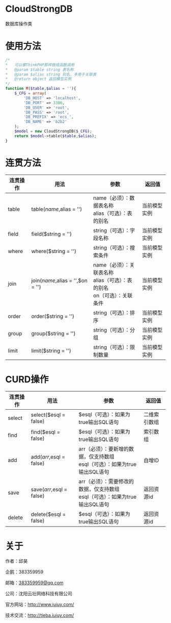 # CloudStrongDB

数据库操作类

# 使用方法

```php
/*
*	可以像ThinkPHP那样做成函数调用
*	@param $table string 表名称
*	@param $alias string 别名，多用于关联表
*	@return object 返回模型实例
*/
function M($table,$alias = ''){
	$_CFG = array(
		'DB_HOST' => 'localhost',
		'DB_PORT' => 3306,
		'DB_USER' => 'root',
		'DB_PASS' => 'root',
		'DB_PREFIX' => 'ecs_',
		'DB_NAME' => 'b2b2'
	);
	$model = new CloudStrongDB($_CFG);
	return $model->table($table,$alias);
}
```

# 连贯方法

连贯操作|用法|参数|返回值
-------------|-------------|-------------|-------------
table|table($name,$alias = '')|name（必须）：数据表名称</br>alias（可选）：表的别名|当前模型实例
field|field($string = '')|string（可选）：字段名称|当前模型实例
where|where($string = '')|string（可选）：搜索条件|当前模型实例
join|join($name,$alias = '',$on = '')|name（必须）：关联表名称</br>alias（可选）：表的别名</br>on（可选）：关联条件|当前模型实例
order|order($string = '')|string（可选）：排序|当前模型实例
group|group($string = '')|string（可选）：分组|当前模型实例
limit|limit($string = '')|string（可选）：限制数量|当前模型实例

# CURD操作

连贯操作|用法|参数|返回值
-------------|-------------|-------------|-------------
select|select($esql = false)|$esql（可选）：如果为true输出SQL语句|二维索引数组
find|find($esql = false)|$esql（可选）：如果为true输出SQL语句|索引数组
add|add($arr,$esql = false)|arr（必须）：要新增的数据，仅支持数组<br>esql（可选）：如果为true输出SQL语句|自增ID
save|save($arr,$esql = false)|arr（必须）：需要修改的数据，仅支持数组</br>esql（可选）：如果为true输出SQL语句|返回资源id
delete|delete($esql = false)|$esql（可选）：如果为true输出SQL语句|返回资源id

# 关于

作者：邱昊

企鹅：383359959

邮箱：383359959@qq.com

公司：沈阳云壮网络科技有限公司

官方网站：http://www.iuiuy.com/

技术交流：http://tieba.iuiuy.com/